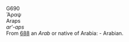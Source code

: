 <body>
  <p>G690<br>  Ἄραψ  <br> Araps  <br><i>ar‘-aps </i><br>From <a href="g0688.htm">688</a>  an <i>Arab</i> or native of Arabia: - Arabian.<br></p>
 </body>